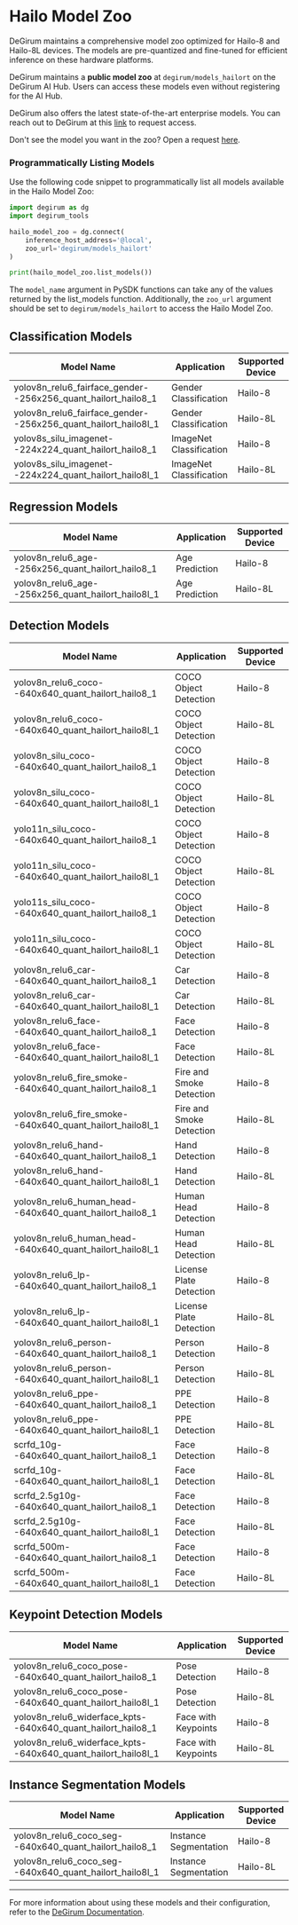 # Hailo Model Zoo

DeGirum maintains a comprehensive model zoo optimized for Hailo-8 and Hailo-8L devices. The models are pre-quantized and fine-tuned for efficient inference on these hardware platforms. 

DeGirum maintains a **public model zoo** at `degirum/models_hailort` on the DeGirum AI Hub. Users can access these models even without registering for the AI Hub.

DeGirum also offers the latest state-of-the-art enterprise models. You can reach out to DeGirum at this [link](https://degirum.atlassian.net/servicedesk/customer/portal/1/group/1/create/2) to request access.

Don't see the model you want in the zoo? Open a request [here](https://github.com/DeGirum/hailo_examples/issues/new?assignees=&labels=model-request&projects=&template=model_request.md&title=Model+Request%3A+%5BModel+Name%5D).

### Programmatically Listing Models

Use the following code snippet to programmatically list all models available in the Hailo Model Zoo:

```python
import degirum as dg
import degirum_tools

hailo_model_zoo = dg.connect(
    inference_host_address='@local',
    zoo_url='degirum/models_hailort'    
)

print(hailo_model_zoo.list_models())
```
The `model_name` argument in PySDK functions can take any of the values returned by the list_models function. Additionally, the `zoo_url` argument should be set to `degirum/models_hailort` to access the Hailo Model Zoo.

## Classification Models

| Model Name                                     | Application              | Supported Device |
|-----------------------------------------------|--------------------------|------------------|
| yolov8n_relu6_fairface_gender--256x256_quant_hailort_hailo8_1 | Gender Classification  | Hailo-8          |
| yolov8n_relu6_fairface_gender--256x256_quant_hailort_hailo8l_1 | Gender Classification  | Hailo-8L         |
| yolov8s_silu_imagenet--224x224_quant_hailort_hailo8_1    | ImageNet Classification | Hailo-8          |
| yolov8s_silu_imagenet--224x224_quant_hailort_hailo8l_1   | ImageNet Classification | Hailo-8L         |

## Regression Models

| Model Name                                     | Application              | Supported Device |
|-----------------------------------------------|--------------------------|------------------|
| yolov8n_relu6_age--256x256_quant_hailort_hailo8_1        | Age Prediction         | Hailo-8          |
| yolov8n_relu6_age--256x256_quant_hailort_hailo8l_1        | Age Prediction         | Hailo-8L          |

## Detection Models

| Model Name                                     | Application              | Supported Device |
|-----------------------------------------------|--------------------------|------------------|
| yolov8n_relu6_coco--640x640_quant_hailort_hailo8_1       | COCO Object Detection  | Hailo-8          |
| yolov8n_relu6_coco--640x640_quant_hailort_hailo8l_1      | COCO Object Detection  | Hailo-8L         |
| yolov8n_silu_coco--640x640_quant_hailort_hailo8_1        | COCO Object Detection  | Hailo-8          |
| yolov8n_silu_coco--640x640_quant_hailort_hailo8l_1       | COCO Object Detection  | Hailo-8L         |
| yolo11n_silu_coco--640x640_quant_hailort_hailo8_1        | COCO Object Detection  | Hailo-8           |
| yolo11n_silu_coco--640x640_quant_hailort_hailo8l_1        | COCO Object Detection  | Hailo-8L           |
| yolo11s_silu_coco--640x640_quant_hailort_hailo8_1        | COCO Object Detection  | Hailo-8           |
| yolo11n_silu_coco--640x640_quant_hailort_hailo8l_1        | COCO Object Detection  | Hailo-8L           |
| yolov8n_relu6_car--640x640_quant_hailort_hailo8_1        | Car Detection          | Hailo-8          |
| yolov8n_relu6_car--640x640_quant_hailort_hailo8l_1       | Car Detection          | Hailo-8L         |
| yolov8n_relu6_face--640x640_quant_hailort_hailo8_1       | Face Detection         | Hailo-8          |
| yolov8n_relu6_face--640x640_quant_hailort_hailo8l_1      | Face Detection         | Hailo-8L         |
| yolov8n_relu6_fire_smoke--640x640_quant_hailort_hailo8_1 | Fire and Smoke Detection | Hailo-8        |
| yolov8n_relu6_fire_smoke--640x640_quant_hailort_hailo8l_1 | Fire and Smoke Detection | Hailo-8L       |
| yolov8n_relu6_hand--640x640_quant_hailort_hailo8_1       | Hand Detection         | Hailo-8          |
| yolov8n_relu6_hand--640x640_quant_hailort_hailo8l_1      | Hand Detection         | Hailo-8L         |
| yolov8n_relu6_human_head--640x640_quant_hailort_hailo8_1 | Human Head Detection   | Hailo-8          |
| yolov8n_relu6_human_head--640x640_quant_hailort_hailo8l_1 | Human Head Detection  | Hailo-8L         |
| yolov8n_relu6_lp--640x640_quant_hailort_hailo8_1         | License Plate Detection | Hailo-8        |
| yolov8n_relu6_lp--640x640_quant_hailort_hailo8l_1        | License Plate Detection | Hailo-8L       |
| yolov8n_relu6_person--640x640_quant_hailort_hailo8_1     | Person Detection       | Hailo-8          |
| yolov8n_relu6_person--640x640_quant_hailort_hailo8l_1     | Person Detection       | Hailo-8L          |
| yolov8n_relu6_ppe--640x640_quant_hailort_hailo8_1        | PPE Detection          | Hailo-8          |
| yolov8n_relu6_ppe--640x640_quant_hailort_hailo8l_1       | PPE Detection          | Hailo-8L         |
| scrfd_10g--640x640_quant_hailort_hailo8_1                | Face Detection         | Hailo-8           |
| scrfd_10g--640x640_quant_hailort_hailo8l_1                | Face Detection         | Hailo-8L           |
| scrfd_2.5g10g--640x640_quant_hailort_hailo8_1                | Face Detection         | Hailo-8           |
| scrfd_2.5g10g--640x640_quant_hailort_hailo8l_1                | Face Detection         | Hailo-8L           |
| scrfd_500m--640x640_quant_hailort_hailo8_1                | Face Detection         | Hailo-8           |
| scrfd_500m--640x640_quant_hailort_hailo8l_1                | Face Detection         | Hailo-8L           |

## Keypoint Detection Models

| Model Name                                     | Application              | Supported Device |
|-----------------------------------------------|--------------------------|------------------|
| yolov8n_relu6_coco_pose--640x640_quant_hailort_hailo8_1 | Pose Detection | Hailo-8        |
| yolov8n_relu6_coco_pose--640x640_quant_hailort_hailo8l_1| Pose Detection | Hailo-8L       |
| yolov8n_relu6_widerface_kpts--640x640_quant_hailort_hailo8_1 | Face with Keypoints | Hailo-8        |
| yolov8n_relu6_widerface_kpts--640x640_quant_hailort_hailo8l_1 | Face with Keypoints | Hailo-8L       |

## Instance Segmentation Models

| Model Name                                     | Application              | Supported Device |
|-----------------------------------------------|--------------------------|------------------|
| yolov8n_relu6_coco_seg--640x640_quant_hailort_hailo8_1 | Instance Segmentation | Hailo-8        |
| yolov8n_relu6_coco_seg--640x640_quant_hailort_hailo8l_1 | Instance Segmentation | Hailo-8L       |

---

For more information about using these models and their configuration, refer to the [DeGirum Documentation](https://docs.degirum.com).

